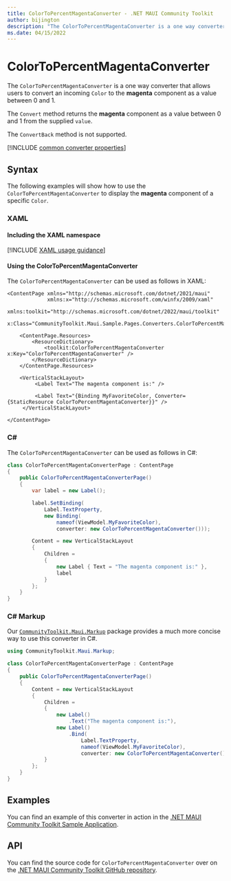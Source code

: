 ```yaml
---
title: ColorToPercentMagentaConverter - .NET MAUI Community Toolkit
author: bijington
description: "The ColorToPercentMagentaConverter is a one way converter that allows users to convert an incoming Color to the magenta component as a value between 0 and 1."
ms.date: 04/15/2022
---
```


# ColorToPercentMagentaConverter

The `ColorToPercentMagentaConverter` is a one way converter that allows users to convert an incoming `Color` to the **magenta** component as a value between 0 and 1.

The `Convert` method returns the **magenta** component as a value between 0 and 1 from the supplied `value`.

The `ConvertBack` method is not supported.

[!INCLUDE [common converter properties](../includes/communitytoolkit-converter.md)]

## Syntax

The following examples will show how to use the `ColorToPercentMagentaConverter` to display the **magenta** component of a specific `Color`.

### XAML

#### Including the XAML namespace

[!INCLUDE [XAML usage guidance](../includes/xaml-usage.md)]

#### Using the ColorToPercentMagentaConverter

The `ColorToPercentMagentaConverter` can be used as follows in XAML:

```xaml
<ContentPage xmlns="http://schemas.microsoft.com/dotnet/2021/maui"
             xmlns:x="http://schemas.microsoft.com/winfx/2009/xaml"
             xmlns:toolkit="http://schemas.microsoft.com/dotnet/2022/maui/toolkit"
             x:Class="CommunityToolkit.Maui.Sample.Pages.Converters.ColorToPercentMagentaConverterPage">

    <ContentPage.Resources>
        <ResourceDictionary>
            <toolkit:ColorToPercentMagentaConverter x:Key="ColorToPercentMagentaConverter" />
        </ResourceDictionary>
    </ContentPage.Resources>

    <VerticalStackLayout>
         <Label Text="The magenta component is:" />

         <Label Text="{Binding MyFavoriteColor, Converter={StaticResource ColorToPercentMagentaConverter}}" />
     </VerticalStackLayout>

</ContentPage>
```

### C#

The `ColorToPercentMagentaConverter` can be used as follows in C#:

```csharp
class ColorToPercentMagentaConverterPage : ContentPage
{
    public ColorToPercentMagentaConverterPage()
    {
        var label = new Label();

 		label.SetBinding(
 			Label.TextProperty,
 			new Binding(
 				nameof(ViewModel.MyFavoriteColor),
 				converter: new ColorToPercentMagentaConverter()));

 		Content = new VerticalStackLayout
 		{
 			Children =
 			{
 				new Label { Text = "The magenta component is:" },
 				label
 			}
 		};
    }
}
```

### C# Markup

Our [`CommunityToolkit.Maui.Markup`](../markup/markup.md) package provides a much more concise way to use this converter in C#.

```csharp
using CommunityToolkit.Maui.Markup;

class ColorToPercentMagentaConverterPage : ContentPage
{
    public ColorToPercentMagentaConverterPage()
    {
        Content = new VerticalStackLayout
 		{
 			Children =
 			{
 				new Label()
 					.Text("The magenta component is:"),
 				new Label()
 					.Bind(
 						Label.TextProperty,
 						nameof(ViewModel.MyFavoriteColor),
 						converter: new ColorToPercentMagentaConverter())
 			}
 		};
    }
}
```

## Examples

You can find an example of this converter in action in the [.NET MAUI Community Toolkit Sample Application](https://github.com/CommunityToolkit/Maui/blob/main/samples/CommunityToolkit.Maui.Sample/Pages/Converters/ColorsConverterPage.xaml).

## API

You can find the source code for `ColorToPercentMagentaConverter` over on the [.NET MAUI Community Toolkit GitHub repository](https://github.com/CommunityToolkit/Maui/blob/main/src/CommunityToolkit.Maui/Converters/ColorToComponentConverter.shared.cs).
